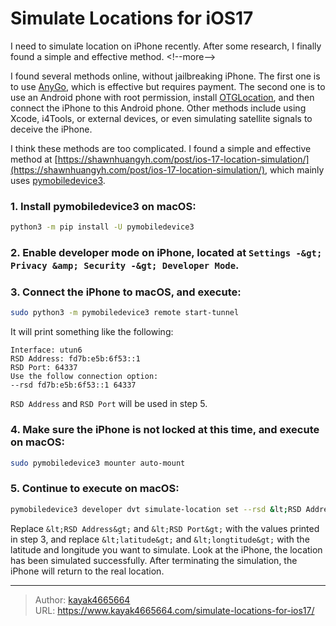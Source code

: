 # Simulate Locations for iOS17

I need to simulate location on iPhone recently. After some research, I finally found a simple and effective method.
&lt;!--more--&gt;

I found several methods online, without jailbreaking iPhone. The first one is to use [AnyGo](https://itoolab.com/gps-location-changer/), which is effective but requires payment. The second one is to use an Android phone with root permission, install [OTGLocation](https://github.com/cczhr/OTGLocation), and then connect the iPhone to this Android phone. Other methods include using Xcode, i4Tools, or external devices, or even simulating satellite signals to deceive the iPhone.

I think these methods are too complicated. I found a simple and effective method at [https://shawnhuangyh.com/post/ios-17-location-simulation/](https://shawnhuangyh.com/post/ios-17-location-simulation/), which mainly uses [pymobiledevice3](https://github.com/doronz88/pymobiledevice3).

### 1. Install pymobiledevice3 on macOS:
```bash
python3 -m pip install -U pymobiledevice3
```

### 2. Enable developer mode on iPhone, located at `Settings -&gt; Privacy &amp; Security -&gt; Developer Mode`.

### 3. Connect the iPhone to macOS, and execute:
```bash
sudo python3 -m pymobiledevice3 remote start-tunnel
```
It will print something like the following:
```
Interface: utun6
RSD Address: fd7b:e5b:6f53::1
RSD Port: 64337
Use the follow connection option:
--rsd fd7b:e5b:6f53::1 64337
```
`RSD Address` and `RSD Port` will be used in step 5.

### 4. Make sure the iPhone is not locked at this time, and execute on macOS:
```bash
sudo pymobiledevice3 mounter auto-mount
```

### 5. Continue to execute on macOS:
```bash
pymobiledevice3 developer dvt simulate-location set --rsd &lt;RSD Address&gt; &lt;RSD Port&gt; -- &lt;latitude&gt; &lt;longtitude&gt;
```

Replace `&lt;RSD Address&gt;` and `&lt;RSD Port&gt;` with the values printed in step 3, and replace `&lt;latitude&gt;` and `&lt;longtitude&gt;` with the latitude and longitude you want to simulate. Look at the iPhone, the location has been simulated successfully. After terminating the simulation, the iPhone will return to the real location.

---

> Author: [kayak4665664](https://github.com/kayak4665664)  
> URL: https://www.kayak4665664.com/simulate-locations-for-ios17/  

